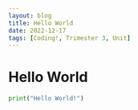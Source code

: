 ```yaml
---
layout: blog
title: Hello World
date: 2022-12-17
tags: [Coding!, Trimester 3, Unit]
---
```


# Hello World

```py
print("Hello World!")
```
